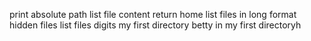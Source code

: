 print absolute path
list file content
return home
list files in long format
hidden files
list files digits
my first directory
betty in my first directoryh
